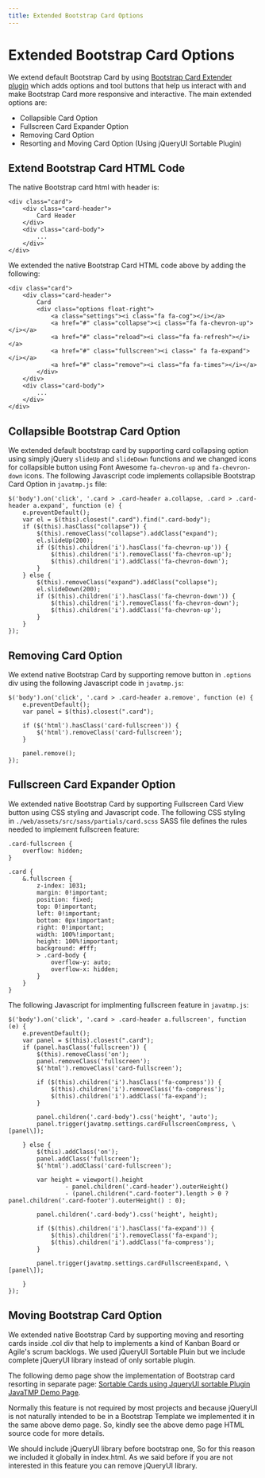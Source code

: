 ```yaml
---
title: Extended Bootstrap Card Options
---
```

# Extended Bootstrap Card Options
We extend default Bootstrap Card by using [Bootstrap Card Extender plugin](https://github.com/JavaTMP/bootstrap-card-extender "Bootstrap Card Extender") which adds options and tool buttons that help us interact with and make Bootstrap Card more responsive and interactive. The main extended options are:

*   Collapsible Card Option
*   Fullscreen Card Expander Option
*   Removing Card Option
*   Resorting and Moving Card Option (Using jQueryUI Sortable Plugin)

Extend Bootstrap Card HTML Code
-------------------------------

The native Bootstrap card html with header is:
```
<div class="card">
    <div class="card-header">
        Card Header
    </div>
    <div class="card-body">
        ...
    </div>
</div>
```
We extended the native Bootstrap Card HTML code above by adding the following:
```
<div class="card">
    <div class="card-header">
        Card
        <div class="options float-right">
            <a class="settings"><i class="fa fa-cog"></i></a>
            <a href="#" class="collapse"><i class="fa fa-chevron-up"></i></a>
            <a href="#" class="reload"><i class="fa fa-refresh"></i></a>
            <a href="#" class="fullscreen"><i class=" fa fa-expand"></i></a>
            <a href="#" class="remove"><i class="fa fa-times"></i></a>
        </div>
    </div>
    <div class="card-body">
        ...
    </div>
</div>
```
Collapsible Bootstrap Card Option
---------------------------------

We extended default bootstrap card by supporting card collapsing option using simply jQuery `slideUp` and `slideDown` functions and we changed icons for collapsible button using Font Awesome `fa-chevron-up` and `fa-chevron-down` icons. The following Javascript code implements collapsible Bootstrap Card Option in `javatmp.js` file:
```
$('body').on('click', '.card > .card-header a.collapse, .card > .card-header a.expand', function (e) {
    e.preventDefault();
    var el = $(this).closest(".card").find(".card-body");
    if ($(this).hasClass("collapse")) {
        $(this).removeClass("collapse").addClass("expand");
        el.slideUp(200);
        if ($(this).children('i').hasClass('fa-chevron-up')) {
            $(this).children('i').removeClass('fa-chevron-up');
            $(this).children('i').addClass('fa-chevron-down');
        }
    } else {
        $(this).removeClass("expand").addClass("collapse");
        el.slideDown(200);
        if ($(this).children('i').hasClass('fa-chevron-down')) {
            $(this).children('i').removeClass('fa-chevron-down');
            $(this).children('i').addClass('fa-chevron-up');
        }
    }
});
```
Removing Card Option
--------------------

We extend native Bootstrap Card by supporting remove button in `.options` div using the following Javascript code in `javatmp.js`:
```
$('body').on('click', '.card > .card-header a.remove', function (e) {
    e.preventDefault();
    var panel = $(this).closest(".card");

    if ($('html').hasClass('card-fullscreen')) {
        $('html').removeClass('card-fullscreen');
    }

    panel.remove();
});
```
Fullscreen Card Expander Option
-------------------------------

We extended native Bootstrap Card by supporting Fullscreen Card View button using CSS styling and Javascript code. The following CSS styling in `./web/assets/src/sass/partials/card.scss` SASS file defines the rules needed to implement fullscreen feature:
```
.card-fullscreen {
    overflow: hidden;
}

.card {
    &.fullscreen {
        z-index: 1031;
        margin: 0!important;
        position: fixed;
        top: 0!important;
        left: 0!important;
        bottom: 0px!important;
        right: 0!important;
        width: 100%!important;
        height: 100%!important;
        background: #fff;
        > .card-body {
            overflow-y: auto;
            overflow-x: hidden;
        }
    }
}
```
The following Javascript for implmenting fullscreen feature in `javatmp.js`:
```
$('body').on('click', '.card > .card-header a.fullscreen', function (e) {
    e.preventDefault();
    var panel = $(this).closest(".card");
    if (panel.hasClass('fullscreen')) {
        $(this).removeClass('on');
        panel.removeClass('fullscreen');
        $('html').removeClass('card-fullscreen');

        if ($(this).children('i').hasClass('fa-compress')) {
            $(this).children('i').removeClass('fa-compress');
            $(this).children('i').addClass('fa-expand');
        }

        panel.children('.card-body').css('height', 'auto');
        panel.trigger(javatmp.settings.cardFullscreenCompress, \[panel\]);

    } else {
        $(this).addClass('on');
        panel.addClass('fullscreen');
        $('html').addClass('card-fullscreen');

        var height = viewport().height
                - panel.children('.card-header').outerHeight()
                - (panel.children(".card-footer").length > 0 ? panel.children('.card-footer').outerHeight() : 0);

        panel.children('.card-body').css('height', height);

        if ($(this).children('i').hasClass('fa-expand')) {
            $(this).children('i').removeClass('fa-expand');
            $(this).children('i').addClass('fa-compress');
        }

        panel.trigger(javatmp.settings.cardFullscreenExpand, \[panel\]);

    }
});
```
Moving Bootstrap Card Option
----------------------------

We extended native Bootstrap Card by supporting moving and resorting cards inside .col div that help to implements a kind of Kanban Board or Agile's scrum backlogs. We used jQueryUI Sortable Pluin but we include complete jQueryUI library instead of only sortable plugin. 

The following demo page show the implementation of Bootstrap card resorting in separate page: [Sortable Cards using JqueryUI sortable Plugin JavaTMP Demo Page](http://demo.javatmp.com/JavaTMP-Static-Ajax/#pages/custom-components/sortable-cards.html "Sortable Cards using JqueryUI sortable Plugin JavaTMP Demo Page").

Normally this feature is not required by most projects and because jQueryUI is not naturally intended to be in a Bootstrap Template we implemented it in the same above demo page. So, kindly see the above demo page HTML source code for more details.

We should include jQueryUI library before bootstrap one, So for this reason we included it globally in index.html. As we said before if you are not interested in this feature you can remove jQueryUI library.

